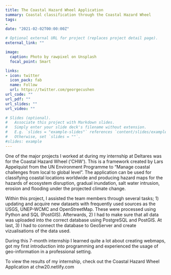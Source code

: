 ```yaml
---
title: The Coastal Hazard Wheel Application
summary: Coastal classification through the Coastal Hazard Wheel
tags:
- 
date: "2021-02-02T00:00:00Z"

# Optional external URL for project (replaces project detail page).
external_link: ""

image:
  caption: Photo by rawpixel on Unsplash
  focal_point: Smart

links:
- icon: twitter
  icon_pack: fab
  name: Follow
  url: https://twitter.com/georgecushen
url_code: ""
url_pdf: ""
url_slides: ""
url_video: ""

# Slides (optional).
#   Associate this project with Markdown slides.
#   Simply enter your slide deck's filename without extension.
#   E.g. `slides = "example-slides"` references `content/slides/example-slides.md`.
#   Otherwise, set `slides = ""`.
#slides: example
---
```


One of the major projects I worked at during my internship at Deltares was for the Coastal Hazard Wheel ('CHW'). This is
a framework created by Lars Appelquist from the UN Environment Programme to “Manage coastal
challenges from local to global level”. The application can be used for classifying coastal locations worldwide and producing hazard maps for the hazards of ecosystem disruption, gradual inundation, salt water intrusion, erosion and flooding under the projected climate change.

Within this project, I assisted the team members through several tasks; 1) updating and acquire new datasets with frequently used sources as the USGS, UNEP-WCMC and OpenStreetMap. These were processed using Python and SQL (PostGIS). Afterwards, 2) I had to make sure that all data was uploaded into the correct database using PostgreSQL and PostGIS. At last, 3) I had to connect the database to GeoServer and create vizualisations of the data used. 

During this 7-month internship I learned quite a lot about creating webmaps, got my first introduction into programming  and experienced the usage of geo-information in a professional setting.

To view the results of my internship, check out the Coastal Hazard Wheel Application at chw20.netlify.com




